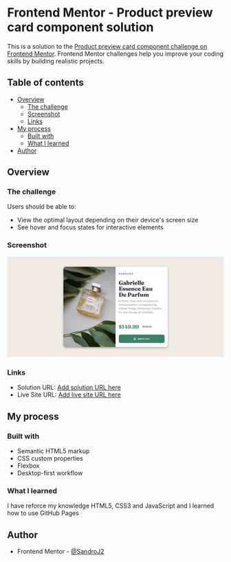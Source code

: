 # Frontend Mentor - Product preview card component solution

This is a solution to the [Product preview card component challenge on Frontend Mentor](https://www.frontendmentor.io/challenges/product-preview-card-component-GO7UmttRfa). Frontend Mentor challenges help you improve your coding skills by building realistic projects. 

## Table of contents

- [Overview](#overview)
  - [The challenge](#the-challenge)
  - [Screenshot](#screenshot)
  - [Links](#links)
- [My process](#my-process)
  - [Built with](#built-with)
  - [What I learned](#what-i-learned)
- [Author](#author)


## Overview

### The challenge

Users should be able to:

- View the optimal layout depending on their device's screen size
- See hover and focus states for interactive elements

### Screenshot

![](./screenshot.png)

### Links

- Solution URL: [Add solution URL here](https://www.frontendmentor.io/solutions/responseive-product-card-design-PljgWrUYcy)
- Live Site URL: [Add live site URL here](https://sandroj2.github.io/frontend-mentor-product-card/)

## My process

### Built with

- Semantic HTML5 markup
- CSS custom properties
- Flexbox
- Desktop-first workflow

### What I learned

I have reforce my knowledge HTML5, CSS3 and JavaScript and I learned how to use GitHub Pages

## Author

- Frontend Mentor - [@SandroJ2](https://www.frontendmentor.io/profile/SandroJ2)